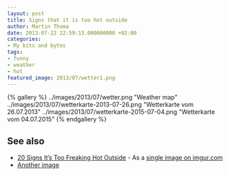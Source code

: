 ```yaml
---
layout: post
title: Signs that it is too hot outside
author: Martin Thoma
date: 2013-07-22 22:59:13.000000000 +02:00
categories:
- My bits and bytes
tags:
- funny
- weather
- hot
featured_image: 2013/07/wetter1.png
---
```

{% gallery %}
    ../images/2013/07/wetter.png    "Weather map"
    ../images/2013/07/wetterkarte-2013-07-26.png    "Wetterkarte vom 26.07.2013"
    ../images/2013/07/wetterkarte-2015-07-04.png    "Wetterkarte vom 04.07.2015"
{% endgallery %}

<h2>See also</h2>
<ul>
  <li><a href="http://www.pleated-jeans.com/2013/07/02/20-signs-its-too-freaking-hot-outside/">20 Signs It&rsquo;s Too Freaking Hot Outside</a> - As a <a href="http://imgur.com/2XQla6k">single image on imgur.com</a></li>
  <li><a href="http://imgur.com/gallery/bOIHj">Another image</a></li>
</ul>
